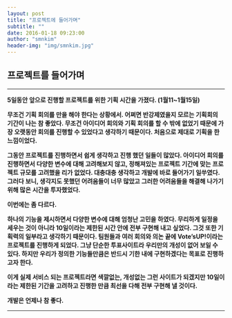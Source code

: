```yaml
---
layout: post
title: "프로젝트에 들어가며"
subtitle: ""
date: 2016-01-18 09:23:00
author: "smnkim"
header-img: "img/smnkim.jpg"
---
```




## 프로젝트를 들어가며

----

__5일동안 앞으로 진행할 프로젝트를 위한 기획 시간을 가졌다. (1월11~1월15일)__

__무조건 기획 회의를 만을 해야 한다는 상황에서. 어쩌면 반강제였을지 모르는 기획회의 기간이 나는 참 좋았다. 무조건 아이디어 회의와 기획 회의를 할 수 밖에 없었기 때문에 가장 오랫동안 회의를 진행할 수 있었다고 생각하기 때문이다. 처음으로 제대로 기획을 한 느낌이었다.__

__그동안 프로젝트를 진행하면서 쉽게 생각하고 진행 했던 일들이 많았다. 아이디어 회의를 진행하면서 다양한 변수에 대해 고려해보지 않고, 정해져있는 프로젝트 기간에 맞는 프로젝트 규모를 고려했을 리가 없었다. 대충대충 생각하고 개발에 바로 들어가기 일쑤였다. 그러다 보니, 생각지도 못했던 어려움들이 너무 많았고 그러한 어려움들을 해결해 나가기 위해 많은 시간을 투자했었다.__

__이번에는 좀 다르다.__

__하나의 기능을 제시하면서 다양한 변수에 대해 엄청난 고민을 하였다. 무리하게 일정을 세우는 것이 아니라 10일이라는 제한된 시간 안에 전부 구현해 내고 싶었다. 그것 또한 기획력의 일부라고 생각하기 때문이다. 팀원들과 여러 회의와 의논 끝에 Vote’sUP!이라는 프로젝트를 진행하게 되었다. 그냥 단순한 투표사이트라 우리만의 개성이 없어 보일 수 있다. 하지만 우리가 정의한 기능들만큼은 반드시 기한 내에 구현하겠다는 목표로 진행하고자 한다.__

__이게 실제 서비스 되는 프로젝트라면 색깔없는, 개성없는 그런 사이트가 되겠지만 10일이라는 제한된 기간을 고려하고 진행한 만큼 최선을 다해 전부 구현해 낼 것이다.__

__개발은 언제나 참 좋다.__

----

